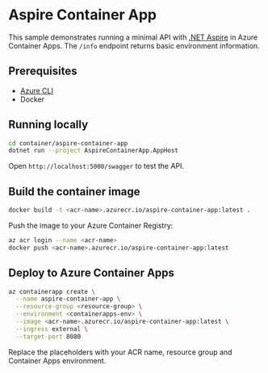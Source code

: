 # Aspire Container App

This sample demonstrates running a minimal API with [.NET Aspire](https://learn.microsoft.com/dotnet/aspire/) in Azure Container Apps. The `/info` endpoint returns basic environment information.

## Prerequisites
- [Azure CLI](https://learn.microsoft.com/cli/azure/install-azure-cli)
- Docker

## Running locally

```bash
cd container/aspire-container-app
dotnet run --project AspireContainerApp.AppHost
```

Open `http://localhost:5000/swagger` to test the API.

## Build the container image

```bash
docker build -t <acr-name>.azurecr.io/aspire-container-app:latest .
```

Push the image to your Azure Container Registry:

```bash
az acr login --name <acr-name>
docker push <acr-name>.azurecr.io/aspire-container-app:latest
```

## Deploy to Azure Container Apps

```bash
az containerapp create \
  --name aspire-container-app \
  --resource-group <resource-group> \
  --environment <containerapps-env> \
  --image <acr-name>.azurecr.io/aspire-container-app:latest \
  --ingress external \
  --target-port 8080
```

Replace the placeholders with your ACR name, resource group and Container Apps environment.
